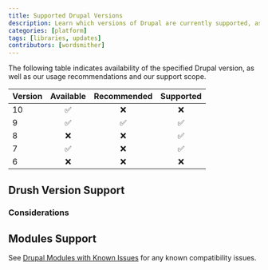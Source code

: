 ```yaml
---
title: Supported Drupal Versions
description: Learn which versions of Drupal are currently supported, as well as additional compatibility information.
categories: [platform]
tags: [libraries, updates]
contributors: [wordsmither]
---
```


The following table indicates availability of the specified Drupal version, as well as our usage recommendations and our support scope.

| Version | Available | Recommended | Supported |
| ----------- | :---------: | :---------: | :---------: |
| 10          | ✅          | ❌           | ❌          |
| 9           | ✅          | ✅           | ✅          |
| 8           | ❌          | ❌           | ✅          |
| 7           | ✅          | ❌           | ✅          |
| 6           | ❌          | ❌           | ❌          |

## Drush Version Support

<Partial file="drush-supported.md" />

### Considerations

<Partial file="drush-compatibility.md" />

## Modules Support

See [Drupal Modules with Known Issues](/modules-known-issues) for any known compatibility issues.
